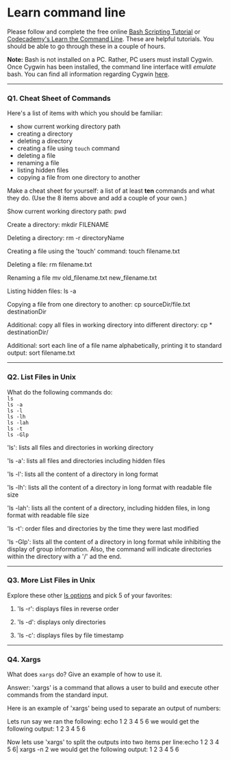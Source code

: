 # Learn command line

Please follow and complete the free online [Bash Scripting Tutorial](https://ryanstutorials.net/bash-scripting-tutorial/) or [Codecademy's Learn the Command Line](https://www.codecademy.com/learn/learn-the-command-line). These are helpful tutorials. You should be able to go through these in a couple of hours.

**Note:** Bash is not installed on a PC. Rather, PC users must install Cygwin. Once Cygwin has been installed, the command line interface witll _emulate_ bash. You can find all information regarding Cygwin [here](https://www.cygwin.com/).

---

### Q1.  Cheat Sheet of Commands  

Here's a list of items with which you should be familiar:  
* show current working directory path
* creating a directory
* deleting a directory
* creating a file using `touch` command
* deleting a file
* renaming a file
* listing hidden files
* copying a file from one directory to another

Make a cheat sheet for yourself: a list of at least **ten** commands and what they do.  (Use the 8 items above and add a couple of your own.)  

Show current working directory path: pwd

Create a directory: mkdir FILENAME

Deleting a directory:  rm -r directoryName

Creating a file using the 'touch' command: touch filename.txt

Deleting a file: rm filename.txt

Renaming a file mv old_filename.txt new_filename.txt

Listing hidden files: ls -a

Copying a file from one directory to another: cp sourceDir/file.txt destinationDir

Additional: copy all files in working directory into different directory: cp * destinationDir/

Additional: sort each line of a file name alphabetically, printing it to standard output: sort filename.txt



---

### Q2.  List Files in Unix   

What do the following commands do:  
`ls`  
`ls -a`  
`ls -l`  
`ls -lh`  
`ls -lah`  
`ls -t`  
`ls -Glp`  

'ls': lists all files and directories in working directory

'ls  -a': lists all files and directories including hidden files

'ls -l': lists all the content of a directory in long format

'ls -lh': lists all the content of a directory in long format with readable file size

'ls -lah': lists all the content of a directory, including hidden files, in long format with readable file size

'ls -t': order files and directories by the time they were last modified

'ls -Glp': lists all the content of a directory in long format while inhibiting the display of group information. Also, the command will 
indicate directories within the directory with a '/' ad the end.


---

### Q3.  More List Files in Unix  

Explore these other [ls options](http://www.techonthenet.com/unix/basic/ls.php) and pick 5 of your favorites:

1. 'ls -r': displays files in reverse order

2. 'ls -d': displays only directories

3. 'ls -c': displays files by file timestamp

---

### Q4.  Xargs   

What does `xargs` do? Give an example of how to use it.

Answer: 'xargs' is a command that allows a user to build and execute other commands from the standard input. 



Here is an example of 'xargs' being used to separate an output of numbers:

Lets run say we ran the following: echo 1 2 3 4 5 6
we would get the following output: 
1 2 3 4 5 6

Now lets use 'xargs' to split the outputs into two items per line:echo 1 2 3 4 5 6| xargs -n 2
we would get the following output:
1 2
3 4
5 6




 

